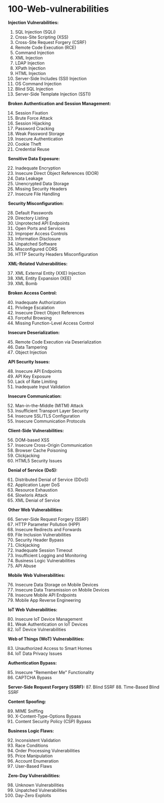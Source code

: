 # 100-Web-vulnerabilities

**Injection Vulnerabilities:**

1. SQL Injection (SQLi)
2. Cross-Site Scripting (XSS)
3. Cross-Site Request Forgery (CSRF)
4. Remote Code Execution (RCE)
5. Command Injection
6. XML Injection
7. LDAP Injection
8. XPath Injection
9. HTML Injection
10. Server-Side Includes (SSI) Injection
11. OS Command Injection
12. Blind SQL Injection
13. Server-Side Template Injection (SSTI)

**Broken Authentication and Session Management:**

14. Session Fixation
15. Brute Force Attack
16. Session Hijacking
17. Password Cracking
18. Weak Password Storage
19. Insecure Authentication
20. Cookie Theft
21. Credential Reuse

**Sensitive Data Exposure:**

22. Inadequate Encryption
23. Insecure Direct Object References (IDOR)
24. Data Leakage
25. Unencrypted Data Storage
26. Missing Security Headers
27. Insecure File Handling

**Security Misconfiguration:**

28. Default Passwords
29. Directory Listing
30. Unprotected API Endpoints
31. Open Ports and Services
32. Improper Access Controls
33. Information Disclosure
34. Unpatched Software
35. Misconfigured CORS
36. HTTP Security Headers Misconfiguration

**XML-Related Vulnerabilities:**

37. XML External Entity (XXE) Injection
38. XML Entity Expansion (XEE)
39. XML Bomb

**Broken Access Control:**

40. Inadequate Authorization
41. Privilege Escalation
42. Insecure Direct Object References
43. Forceful Browsing
44. Missing Function-Level Access Control

**Insecure Deserialization:**

45. Remote Code Execution via Deserialization
46. Data Tampering
47. Object Injection

**API Security Issues:**

48. Insecure API Endpoints
49. API Key Exposure
50. Lack of Rate Limiting
51. Inadequate Input Validation

**Insecure Communication:**

52. Man-in-the-Middle (MITM) Attack
53. Insufficient Transport Layer Security
54. Insecure SSL/TLS Configuration
55. Insecure Communication Protocols

**Client-Side Vulnerabilities:**

56. DOM-based XSS
57. Insecure Cross-Origin Communication
58. Browser Cache Poisoning
59. Clickjacking
60. HTML5 Security Issues

**Denial of Service (DoS):**

61. Distributed Denial of Service (DDoS)
62. Application Layer DoS
63. Resource Exhaustion
64. Slowloris Attack
65. XML Denial of Service

**Other Web Vulnerabilities:**

66. Server-Side Request Forgery (SSRF)
67. HTTP Parameter Pollution (HPP)
68. Insecure Redirects and Forwards
69. File Inclusion Vulnerabilities
70. Security Header Bypass
71. Clickjacking
72. Inadequate Session Timeout
73. Insufficient Logging and Monitoring
74. Business Logic Vulnerabilities
75. API Abuse

**Mobile Web Vulnerabilities:**

76. Insecure Data Storage on Mobile Devices
77. Insecure Data Transmission on Mobile Devices
78. Insecure Mobile API Endpoints
79. Mobile App Reverse Engineering

**IoT Web Vulnerabilities:**

80. Insecure IoT Device Management
81. Weak Authentication on IoT Devices
82. IoT Device Vulnerabilities

**Web of Things (WoT) Vulnerabilities:**

83. Unauthorized Access to Smart Homes
84. IoT Data Privacy Issues

**Authentication Bypass:**

85. Insecure "Remember Me" Functionality
86. CAPTCHA Bypass

**Server-Side Request Forgery (SSRF):**
87. Blind SSRF
88. Time-Based Blind SSRF

**Content Spoofing:**

89. MIME Sniffing
90. X-Content-Type-Options Bypass
91. Content Security Policy (CSP) Bypass

**Business Logic Flaws:**

92. Inconsistent Validation
93. Race Conditions
94. Order Processing Vulnerabilities
95. Price Manipulation
96. Account Enumeration
97. User-Based Flaws

**Zero-Day Vulnerabilities:**

98. Unknown Vulnerabilities
99. Unpatched Vulnerabilities
100. Day-Zero Exploits
